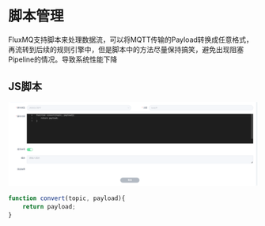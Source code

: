
# 脚本管理

FluxMQ支持脚本来处理数据流，可以将MQTT传输的Payload转换成任意格式，再流转到后续的规则引擎中，但是脚本中的方法尽量保持搞笑，避免出现阻塞Pipeline的情况。导致系统性能下降

## JS脚本
![img.png](../../assets/images/vs/imgscript.png)
```javascript
function convert(topic, payload){
    return payload;
}
```